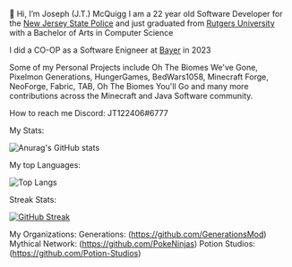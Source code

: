 👋 Hi, I’m Joseph (J.T.) McQuigg
I am a 22 year old Software Developer for the [New Jersey State Police](https://www.nj.gov/njsp/) and just graduated from [Rutgers University](https://www.rutgers.edu/) with a Bachelor of Arts in Computer Science

I did a CO-OP as a Software Enigneer at [Bayer](https://www.bayer.com/en/) in 2023

Some of my Personal Projects include Oh The Biomes We've Gone, Pixelmon Generations, HungerGames, BedWars1058, Minecraft Forge, NeoForge, Fabric, TAB, Oh The Biomes You'll Go and many more contributions across the Minecraft and Java
Software community.

How to reach me Discord: JT122406#6777

My Stats:

![Anurag's GitHub stats](https://github-readme-stats-jt-mcquiggs-projects.vercel.app/api?username=JT122406&show_icons=true&theme=tokyonight&count_private=true)

My top Languages:

![Top Langs](https://github-readme-stats-jt-mcquiggs-projects.vercel.app/api/top-langs/?username=JT122406&layout=compact&count_private=true&theme=tokyonight&size_weight=0.5&count_weight=0.5&hide=rust,shell,makefile)

Streak Stats:

[![GitHub Streak](https://streak-stats.demolab.com/?user=JT122406&theme=dark)](https://git.io/streak-stats)

My Organizations: 
Generations: (https://github.com/GenerationsMod)
Mythical Network: (https://github.com/PokeNinjas)
Potion Studios: (https://github.com/Potion-Studios)

<!---
JT122406/JT122406 is a ✨ special ✨ repository because its `README.md` (this file) appears on your GitHub profile.
You can click the Preview link to take a look at your changes.
--->
